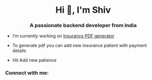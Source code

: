 <h1 align="center">Hi 👋, I'm Shiv</h1>
<h3 align="center">A passionate backend developer from India</h3>

- I’m currently working on [Insurance PDF generator](https://github.com/svmmalviya/InsurancePDF.git)

- To generate pdf you can add new insurance patient with payment details
- Hit Add new patience
<h3 align="left">Connect with me:</h3>
<p align="left"> 
</p>
